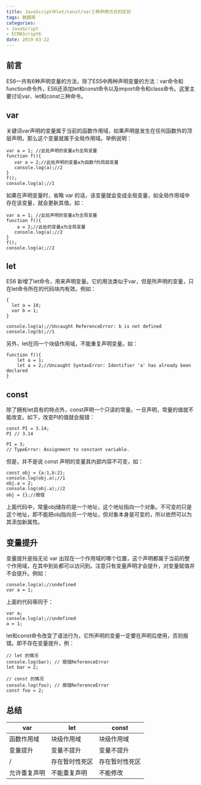 ```yaml
---
title: JavaScript中let/const/var三种声明方式的区别
tags: 数据库
categories: 
- JavaScript
- ECMAScript6
date: 2019-03-22
---
```


## 前言
ES6一共有6种声明变量的方法，除了ES5中两种声明变量的方法：var命令和function命令外，ES6还添加let和const命令以及import命令和class命令。这里主要讨论var、let和const三种命令。

## var
关键词var声明的变量属于当前的函数作用域，如果声明是发生在任何函数外的顶层声明，那么这个变量就属于全局作用域。举例说明：
```
var a = 1; //此处声明的变量a为全局变量
function f(){
   var a = 2;//此处声明的变量a为函数f的局部变量
   console.log(a);//2
}
f();
console.log(a);//1
```

如果在声明变量时，省略 var 的话，该变量就会变成全局变量，如全局作用域中存在该变量，就会更新其值。如：
```
var a = 1; //此处声明的变量a为全局变量
function f(){
    a = 2;//此处的变量a为全局变量
   console.log(a);//2
}
f();
console.log(a);//2
```

## let
ES6 新增了let命令，用来声明变量。它的用法类似于var，但是所声明的变量，只在let命令所在的代码块内有效。例如：
```
{
  let a = 10;
  var b = 1;
}

console.log(a);//Uncaught ReferenceError: b is not defined
console.log(b);//1
```

另外，let在同一个块级作用域，不能重复声明变量。如：
```
function f(){
    let a = 1;
    let a = 2;//Uncaught SyntaxError: Identifier 'a' has already been declared
}
```

## const
除了拥有let具有的特点外，const声明一个只读的常量。一旦声明，常量的值就不能改变。如下，改变PI的值就会报错：
```
const PI = 3.14;
PI // 3.14

PI = 3;
// TypeError: Assignment to constant variable.
```

但是，并不是说 const 声明的变量其内部内容不可变，如：
```
const obj = {a:1,b:2};
console.log(obj.a);//1
obj.a = 2;
console.log(obj.a);//2
obj = {};//报错
```
上面代码中，常量obj储存的是一个地址，这个地址指向一个对象。不可变的只是这个地址，即不能把obj指向另一个地址，但对象本身是可变的，所以依然可以为其添加新属性。

## 变量提升
变量提升是指无论 var 出现在一个作用域的哪个位置，这个声明都属于当前的整个作用域，在其中到处都可以访问到。注意只有变量声明才会提升，对变量赋值并不会提升。例如：
```
console.log(a);//undefined
var a = 1;
```
上面的代码等同于：
```
var a;
console.log(a);//undefined
a = 1;
```

let和const命令改变了语法行为，它所声明的变量一定要在声明后使用，否则报错。即不存在变量提升，例：
```
// let 的情况
console.log(bar); // 报错ReferenceError
let bar = 2;

// const 的情况
console.log(foo); // 报错ReferenceError
const foo = 2;
```

## 总结
| var         | let    | const    |
|-------------|---------|---------|
| 函数作用域   |块级作用域|块级作用域|
| 变量提升  | 变量不提升  |变量不提升|
| /        | 存在暂时性死区|存在暂时性死区 |
| 允许重复声明| 不能重复声明 | 不能修改 |